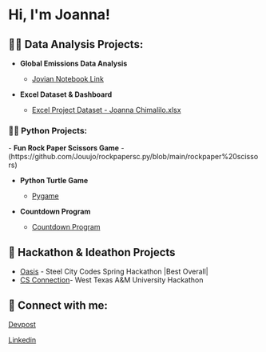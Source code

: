 <h1>Hi, I'm Joanna! 

<h2>👨‍💻 Data Analysis Projects:</h2>

- <b>Global Emissions Data Analysis</b>
  - [Jovian Notebook Link](https://jovian.ml/georgejoanna086/global-emmisions)

- <b>Excel Dataset & Dashboard</b>
  - [Excel Project Dataset - Joanna Chimalilo.xlsx](https://github.com/Jouujo/Jouujo/files/12232934/Excel.Project.Dataset.-.Joanna.Chimalilo.xlsx)

<h3>👨‍💻 Python Projects:</h3>
- <b> Fun Rock Paper Scissors Game</b>
  - (https://github.com/Jouujo/rockpapersc.py/blob/main/rockpaper%20scissors)

- <b> Python Turtle Game</b>
  - [Pygame](https://github.com/Jouujo/Turtlegame)

- <b> Countdown Program</b>
  - [Countdown Program](https://github.com/Jouujo/Turtlegame)


<h2>💪 Hackathon & Ideathon Projects</h2>

- [Oasis](https://devpost.com/software/oasis-163il5) - Steel City Codes Spring Hackathon |Best Overall|
- [CS Connection](https://buffswtamu-my.sharepoint.com/:p:/g/personal/jgharrison1_buffs_wtamu_edu/EaAJGmng3wJLueGJqiRYuBUBQO8mIwuxTTzNKwH2owrNeQ?e=crsmPo)- West Texas A&M University Hackathon


<h2> 🤳 Connect with me:</h2>

[Devpost](https://devpost.com/georgejoanna086?ref_content=user-portfolio&ref_feature=portfolio&ref_medium=global-nav)

[Linkedin](https://www.linkedin.com/in/joanna-chimalilo-766a15237/)

<!--
**joshmadakor1/joshmadakor1** is a ✨ _special_ ✨ repository because its `README.md` (this file) appears on your GitHub profile.

Here are some ideas to get you started:

- 🔭 I’m currently working on ...
- 🌱 I’m currently learning ...
- 👯 I’m looking to collaborate on ...
- 🤔 I’m looking for help with ...
- 💬 Ask me about ...
